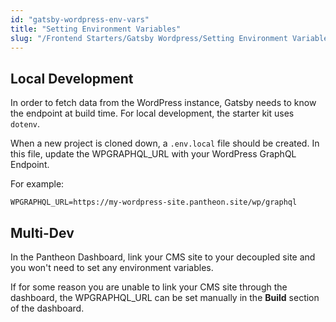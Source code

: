 ```yaml
---
id: "gatsby-wordpress-env-vars"
title: "Setting Environment Variables"
slug: "/Frontend Starters/Gatsby Wordpress/Setting Environment Variables"
---
```


## Local Development

In order to fetch data from the WordPress instance, Gatsby needs to know the endpoint
at build time. For local development, the starter kit uses `dotenv`.

When a new project is cloned down, a `.env.local` file should be created.
In this file, update the WPGRAPHQL_URL with your WordPress GraphQL Endpoint.

For example:

```
WPGRAPHQL_URL=https://my-wordpress-site.pantheon.site/wp/graphql
```

## Multi-Dev

In the Pantheon Dashboard, link your CMS site to your decoupled site and you won't need
to set any environment variables.


If for some reason you are unable to link your CMS site through the dashboard,
the WPGRAPHQL_URL can be set manually in the __Build__ section of the dashboard.